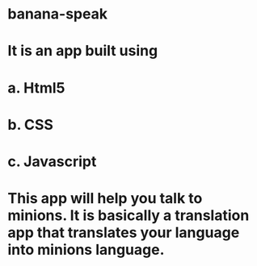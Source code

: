 # banana-speak
 
# It is an app built using
# a. Html5
# b. CSS
# c. Javascript
 
 
 # This app will help you talk to minions. It is basically a translation app that translates your language into minions language.

